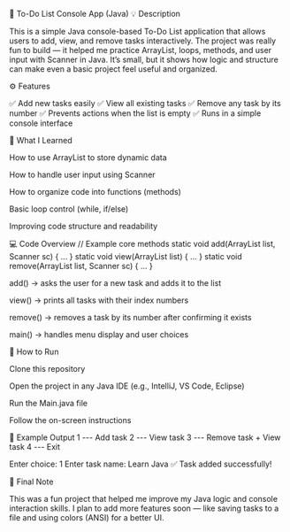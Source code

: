 📝 To-Do List Console App (Java)
💡 Description

This is a simple Java console-based To-Do List application that allows users to add, view, and remove tasks interactively.
The project was really fun to build — it helped me practice ArrayList, loops, methods, and user input with Scanner in Java.
It’s small, but it shows how logic and structure can make even a basic project feel useful and organized.

⚙️ Features

✅ Add new tasks easily
✅ View all existing tasks
✅ Remove any task by its number
✅ Prevents actions when the list is empty
✅ Runs in a simple console interface

🧠 What I Learned

How to use ArrayList to store dynamic data

How to handle user input using Scanner

How to organize code into functions (methods)

Basic loop control (while, if/else)

Improving code structure and readability

💻 Code Overview
// Example core methods
static void add(ArrayList<String> list, Scanner sc) { ... }
static void view(ArrayList<String> list) { ... }
static void remove(ArrayList<String> list, Scanner sc) { ... }


add() → asks the user for a new task and adds it to the list

view() → prints all tasks with their index numbers

remove() → removes a task by its number after confirming it exists

main() → handles menu display and user choices

🚀 How to Run

Clone this repository

Open the project in any Java IDE (e.g., IntelliJ, VS Code, Eclipse)

Run the Main.java file

Follow the on-screen instructions

🎨 Example Output
1 --- Add task
2 --- View task
3 --- Remove task + View task
4 --- Exit

Enter choice: 1
Enter task name:
Learn Java
✅ Task added successfully!

💬 Final Note

This was a fun project that helped me improve my Java logic and console interaction skills.
I plan to add more features soon — like saving tasks to a file and using colors (ANSI) for a better UI.
